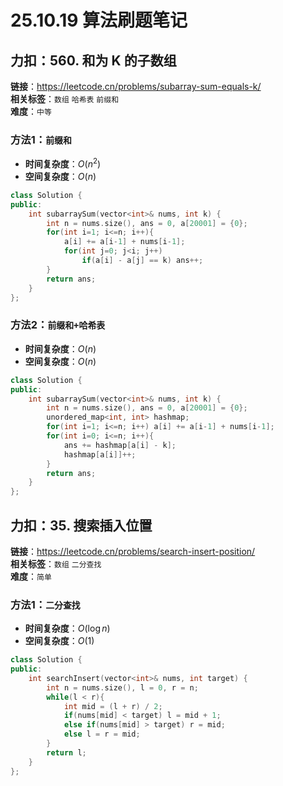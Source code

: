 # 25.10.19 算法刷题笔记

## 力扣：560. 和为 K 的子数组
**链接**：https://leetcode.cn/problems/subarray-sum-equals-k/  
**相关标签**：`数组` `哈希表` `前缀和`  
**难度**：`中等`
### 方法1：`前缀和`
- **时间复杂度**：$O(n^2)$
- **空间复杂度**：$O(n)$
```cpp
class Solution {
public:
    int subarraySum(vector<int>& nums, int k) {
        int n = nums.size(), ans = 0, a[20001] = {0};
        for(int i=1; i<=n; i++){
            a[i] += a[i-1] + nums[i-1];
            for(int j=0; j<i; j++)
                if(a[i] - a[j] == k) ans++;
        }
        return ans;
    }
};
```
### 方法2：`前缀和+哈希表`
- **时间复杂度**：$O(n)$
- **空间复杂度**：$O(n)$
```cpp
class Solution {
public:
    int subarraySum(vector<int>& nums, int k) {
        int n = nums.size(), ans = 0, a[20001] = {0};
        unordered_map<int, int> hashmap;
        for(int i=1; i<=n; i++) a[i] += a[i-1] + nums[i-1];
        for(int i=0; i<=n; i++){
            ans += hashmap[a[i] - k];
            hashmap[a[i]]++;
        }
        return ans;
    }
};
```

## 力扣：35. 搜索插入位置
**链接**：https://leetcode.cn/problems/search-insert-position/  
**相关标签**：`数组` `二分查找`  
**难度**：`简单`
### 方法1：`二分查找`
- **时间复杂度**：$O(\log n)$
- **空间复杂度**：$O(1)$
```cpp
class Solution {
public:
    int searchInsert(vector<int>& nums, int target) {
        int n = nums.size(), l = 0, r = n;
        while(l < r){
            int mid = (l + r) / 2;
            if(nums[mid] < target) l = mid + 1;
            else if(nums[mid] > target) r = mid;
            else l = r = mid;
        }
        return l;
    }
};
```